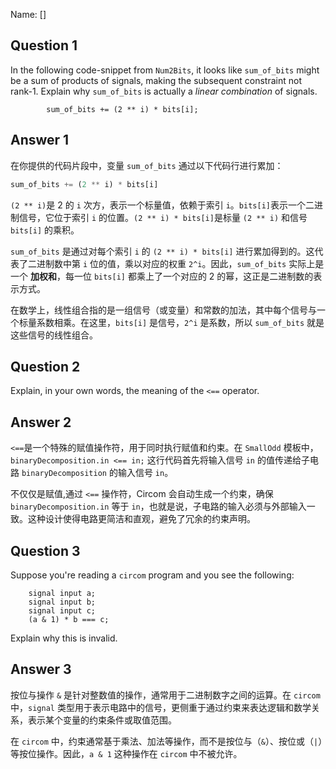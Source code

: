 Name: []

## Question 1

In the following code-snippet from `Num2Bits`, it looks like `sum_of_bits`
might be a sum of products of signals, making the subsequent constraint not
rank-1. Explain why `sum_of_bits` is actually a _linear combination_ of
signals.

```
        sum_of_bits += (2 ** i) * bits[i];
```

## Answer 1

在你提供的代码片段中，变量 `sum_of_bits` 通过以下代码行进行累加：

```python
sum_of_bits += (2 ** i) * bits[i]
```

`(2 ** i)`是 2 的 `i` 次方，表示一个标量值，依赖于索引 `i`。`bits[i]`表示一个二进制信号，它位于索引 `i` 的位置。`(2 ** i) * bits[i]`是标量 `(2 ** i)` 和信号 `bits[i]` 的乘积。

`sum_of_bits` 是通过对每个索引 `i` 的 `(2 ** i) * bits[i]` 进行累加得到的。这代表了二进制数中第 `i` 位的值，乘以对应的权重 `2^i`。因此，`sum_of_bits` 实际上是一个 **加权和**，每一位 `bits[i]` 都乘上了一个对应的 2 的幂，这正是二进制数的表示方式。

在数学上，线性组合指的是一组信号（或变量）和常数的加法，其中每个信号与一个标量系数相乘。在这里，`bits[i]` 是信号，`2^i` 是系数，所以 `sum_of_bits` 就是这些信号的线性组合。


## Question 2

Explain, in your own words, the meaning of the `<==` operator.

## Answer 2

`<==`是一个特殊的赋值操作符，用于同时执行赋值和约束。在 `SmallOdd` 模板中，`binaryDecomposition.in <== in;` 这行代码首先将输入信号 `in` 的值传递给子电路  `binaryDecomposition` 的输入信号 `in`。

不仅仅是赋值,通过 `<==` 操作符，Circom 会自动生成一个约束，确保 `binaryDecomposition.in` 等于 `in`，也就是说，子电路的输入必须与外部输入一致。这种设计使得电路更简洁和直观，避免了冗余的约束声明。


## Question 3

Suppose you're reading a `circom` program and you see the following:

```
    signal input a;
    signal input b;
    signal input c;
    (a & 1) * b === c;
```

Explain why this is invalid.

## Answer 3

按位与操作 `&` 是针对整数值的操作，通常用于二进制数字之间的运算。在 `circom` 中，`signal` 类型用于表示电路中的信号，更侧重于通过约束来表达逻辑和数学关系，表示某个变量的约束条件或取值范围。

在 `circom` 中，约束通常基于乘法、加法等操作，而不是按位与（`&`）、按位或（`|`）等按位操作。因此，`a & 1` 这种操作在 `circom` 中不被允许。
